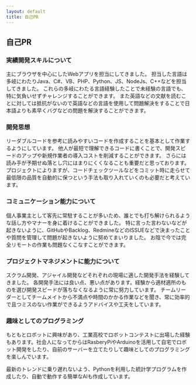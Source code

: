 ```yaml
---
layout: default
title: 自己PR
---
```


## 自己PR

### 実績開発スキルについて
主にブラウザを中心にしたWebアプリを担当にしてきました。
担当した言語は多岐にわたりJava、C#、VB、PHP、Python、JS、NodeJs、C++などを担当してきました。
これらの多岐にわたる言語経験したことで未経験の言語でも、特に気負いせずチャレンジすることができます。
また英語などの文献を読むことに対しては抵抗がないので英語などの言語を使用して問題解決をすることで日本語よりも素早くバグなどの問題を解決することができます。

### 開発思想
リーダブルコードを参考に読みやすいコードを作成することを基本として作業するようにしています。
他人が最短で理解できるコードに書くことで、開発スピードのアップや新規作業者の導入コストを削減することができます。
さらには読み手が予期せぬ落とし穴にはまりにくくなることも重要だと思っております。
プロジェクトによりますが、コードチェックツールなどをコミット時に走らせて最低限の品質を自動的に保つという手法も取り入れていくのも必要だと考えています。

### コミュニケーション能力について
個人事業主として客先に常駐することが多いため、誰とでも打ち解けられるような話し方やマナーを身に着けることができました。
特に言った言わないなどが起きないように、GitHubやBacklog、RedmineなどのISSUEなどで決まったことや質問を管理して問題が起きないように努めてまいりました。
お陰で今では完全リモートの作業も問題なくこなすことができます。

### プロジェクトマネジメントに能力について
スクラム開発、アジャイル開発などそれぞれの現場に適した開発手法を経験してきました。
各開発手法には良い点、悪い点があります。経験から適材適所のものを選び開発スピードが落ちなくなるように常に努力しています。
チームリーダーとしてチームメイトから不満点や時間のかかる作業などを聞き、常に効率的で且つミスのない作業ができるようアドバイスや工夫をしています。


### 趣味としてのプログラミング
もともとロボットに興味があり、工業高校でロボットコンテストに出場した経験もあります。社会人になってからはRasberyPiやArduinoを活用して自宅でロボット開発をしたり、自前のサーバーを立てたりして趣味としてのプログラミングを楽しんでいます。

最新のトレンドに乗り遅れないよう、Pythonを利用した統計学プログラムを作成したり、自動で動作する簡単なAIも作成しています。
